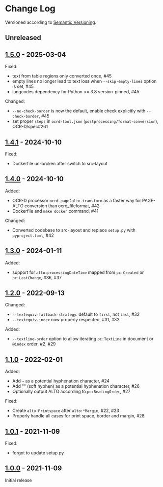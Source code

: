 Change Log
==========

Versioned according to [Semantic Versioning](http://semver.org/).

## Unreleased

## [1.5.0] - 2025-03-04

Fixed:

  * text from table regions only converted once, #45
  * empty lines no longer lead to text loss when `--skip-empty-lines` option is set, #45
  * langcodes dependency for Python <= 3.8 version-pinned, #45

Changed:

  * `--no-check-border` is now the default, enable check explicitly with `--check-border`, #45
  * set proper `steps` in `ocrd-tool.json` (`postprocessing/format-conversion`), OCR-D/spec#261

## [1.4.1] - 2024-10-10

Fixed:

  - Dockerfile un-broken after switch to src-layout

## [1.4.0] - 2024-10-10

Added:

  - OCR-D processor `ocrd-page2alto-transform` as a faster way for PAGE-ALTO conversion than ocrd_fileformat, #42
  - Dockerfile and `make docker` command, #41

Changed:

  - Converted codebase to src-layout and replace `setup.py` with `pyproject.toml`, #42

## [1.3.0] - 2024-01-11

Added:

  * support for `alto:processingDateTime` mapped from `pc:Created` or `pc:LastChange`, #36, #37

## [1.2.0] - 2022-09-13

Changed:

  * `--textequiv-fallback-strategy`: default to `first`, not `last`, #32
  * `--textequiv-index` now properly respected, #31, #32

Added:

  * `--textline-order` option to allow iterating `pc:TextLine` in document or `@index` order, #2, #29

## [1.1.0] - 2022-02-01

Added:

  * Add `¬` as a potential hyphenation character, #24
  * Add "&shy;" (soft hyphen) as a potential hyphenation character, #26
  * Optionally output ALTO according to `pc:ReadingOrder`, #27

Fixed:

  * Create `alto:Printspace` after `alto:*Margin`, #22, #23
  * Properly handle all cases for print space, border and margin, #28

## [1.0.1] - 2021-11-09

Fixed:

  * forgot to update setup.py

## [1.0.0] - 2021-11-09

Initial release

<!-- link-labels -->
[1.5.0]: ../../compare/v1.5.0...v1.4.1
[1.4.1]: ../../compare/v1.4.1...v1.4.0
[1.4.0]: ../../compare/v1.4.0...v1.3.0
[1.3.0]: ../../compare/v1.3.0...v1.2.0
[1.2.0]: ../../compare/v1.2.0...v1.1.0
[1.1.0]: ../../compare/v1.1.0...v1.0.1
[1.0.1]: ../../compare/v1.0.1...v1.0.0
[1.0.0]: ../../compare/HEAD...v1.0.0
